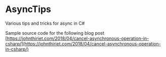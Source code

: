 # AsyncTips
Various tips and tricks for async in C#

Sample source code for the following blog post [https://johnthiriet.com/2018/04/cancel-asynchronous-operation-in-csharp/](https://johnthiriet.com/2018/04/cancel-asynchronous-operation-in-csharp/)
